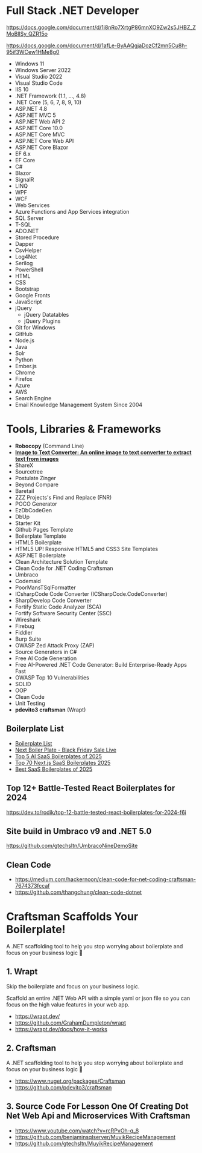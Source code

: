 # Full Stack .NET Developer

https://docs.google.com/document/d/1i8nRo7XrtgP86mnXO9Zw2s5JHBZ_ZMoBllSy_QZR15o

https://docs.google.com/document/d/1afLe-ByAAQgjaDozCf2mn5Cu8h-95if3WCew1HMe8g0

* Windows 11
* Windows Server 2022
* Visual Studio 2022
* Visual Studio Code
* IIS 10
* .NET Framework (1.1, ..., 4.8)
* .NET Core (5, 6, 7, 8, 9, 10)
* ASP.NET 4.8
* ASP.NET MVC 5
* ASP.NET Web API 2
* ASP.NET Core 10.0
* ASP.NET Core MVC
* ASP.NET Core Web API
* ASP.NET Core Blazor
* EF 6.x
* EF Core
* C#
* Blazor
* SignalR
* LINQ
* WPF
* WCF
* Web Services
* Azure Functions and App Services integration
* SQL Server
* T-SQL
* ADO.NET
* Stored Procedure
* Dapper
* CsvHelper
* Log4Net
* Serilog
* PowerShell
* HTML
* CSS
* Bootstrap
* Google Fronts
* JavaScript
* jQuery
  * jQuery Datatables
  * jQuery Plugins
* Git for Windows
* GitHub
* Node.js
* Java
* Solr
* Python
* Ember.js
* Chrome
* Firefox
* Azure
* AWS
* Search Engine
* Email Knowledge Management System Since 2004

# Tools, Libraries & Frameworks
* **Robocopy** (Command Line)
* [**Image to Text Converter: An online image to text converter to extract text from images**](https://www.imagetotext.info/)
* ShareX
* Sourcetree
* Postulate Zinger
* Beyond Compare
* Baretail
* ZZZ Projects's Find and Replace (FNR)
* POCO Generator
* EzDbCodeGen
* DbUp
* Starter Kit
* Github Pages Template
* Boilerplate Template
* HTML5 Boilerplate
* HTML5 UP! Responsive HTML5 and CSS3 Site Templates
* ASP.NET Boilerplate
* Clean Architecture Solution Template
* Clean Code for .NET Coding Craftsman
* Umbraco
* Codemaid
* PoorMansTSqlFormatter
* ICsharpCode Code Converter (ICSharpCode.CodeConverter)
* SharpDevelop Code Converter
* Fortify Static Code Analyzer (SCA)
* Fortify Software Security Center (SSC)
* Wireshark
* Firebug
* Fiddler
* Burp Suite
* OWASP Zed Attack Proxy (ZAP)
* Source Generators in C#
* Free AI Code Generation
* Free AI-Powered .NET Code Generator: Build Enterprise-Ready Apps Fast
* OWASP Top 10 Vulnerabilities
* SOLID
* OOP
* Clean Code
* Unit Testing
* **pdevito3 craftsman** (Wrapt)

## Boilerplate List
* [Boilerplate List](https://boilerplatelist.com)
* [Next Boiler Plate - Black Friday Sale Live](https://www.nextboilerplate.com/)
* [Top 5 AI SaaS Boilerplates of 2025](https://realtors.medium.com/top-5-ai-saas-boilerplates-of-2025-why-nextboilerplate-reigns-supreme-e7981595c993)
* [Top 70 Next.js SaaS Boilerplates 2025](https://boilerplatelist.com/collections/top-next-js-saas-boilerplates/)
* [Best SaaS Boilerplates of 2025](https://slashdot.org/software/saas-boilerplates/)

## Top 12+ Battle-Tested React Boilerplates for 2024
https://dev.to/rodik/top-12-battle-tested-react-boilerplates-for-2024-f6i

## Site build in Umbraco v9 and .NET 5.0
https://github.com/gtechsltn/UmbracoNineDemoSite

## Clean Code
* https://medium.com/hackernoon/clean-code-for-net-coding-craftsman-7674373fccaf
* https://github.com/thangchung/clean-code-dotnet

# Craftsman Scaffolds Your Boilerplate!

A .NET scaffolding tool to help you stop worrying about boilerplate and focus on your business logic 🚀

## 1. Wrapt

Skip the boilerplate and focus on your business logic. 

Scaffold an entire .NET Web API with a simple yaml or json file so you can focus on the high value features in your web app.

* https://wrapt.dev/
* https://github.com/GrahamDumpleton/wrapt
* https://wrapt.dev/docs/how-it-works

## 2. Craftsman

A .NET scaffolding tool to help you stop worrying about boilerplate and focus on your business logic 🚀

* https://www.nuget.org/packages/Craftsman
* https://github.com/pdevito3/craftsman
 
## 3. Source Code For Lesson One Of Creating Dot Net Web Api and Microservices With Craftsman
* https://www.youtube.com/watch?v=rcRPvOh-q_8
* https://github.com/benjaminsqlserver/MuyikRecipeManagement
* https://github.com/gtechsltn/MuyikRecipeManagement
